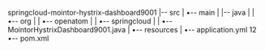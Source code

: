 springcloud-mointor-hystrix-dashboard9001
|-- src
|   •-- main
|       |-- java
|       |   •-- org
|       |       •-- openatom
|       |           •-- springcloud
|       |               •-- MointorHystrixDashboard9001.java
|       •-- resources
|           •-- application.yml
12
•-- pom.xml
